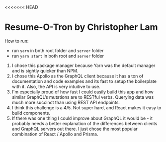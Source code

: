 <<<<<<< HEAD

# Resume-O-Tron by Christopher Lam

How to run:

- run `yarn` in both root folder and `server` folder
- run `yarn start` in both root and `server` folder

1. I chose this package manager because Yarn was the default manager and is sightly quicker than NPM.
2. I chose this Apollo as the GraphQL client because it has a ton of documentation and code examples and its fast to setup the boilerplate with it. Also, the API is very intuitive to use.
3. I'm especially proud of how fast I could easily build this app and how similar GraphQL’s mutations are to RESTful verbs. Querying data was much more succinct than using REST API endpoints.
4. I think this challenge is a 4/5. Not super hard, and React makes it easy to build components.
5. If there was one thing I could improve about GraphQL it would be - it probably needs a better explanation of the differences between clients and GraphQL servers out there. I just chose the most popular combination of React / Apollo and Prisma.
